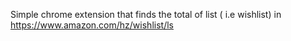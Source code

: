Simple chrome extension that finds the total of list ( i.e wishlist) in https://www.amazon.com/hz/wishlist/ls
